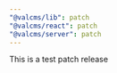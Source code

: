 ```yaml
---
"@valcms/lib": patch
"@valcms/react": patch
"@valcms/server": patch
---
```


This is a test patch release
